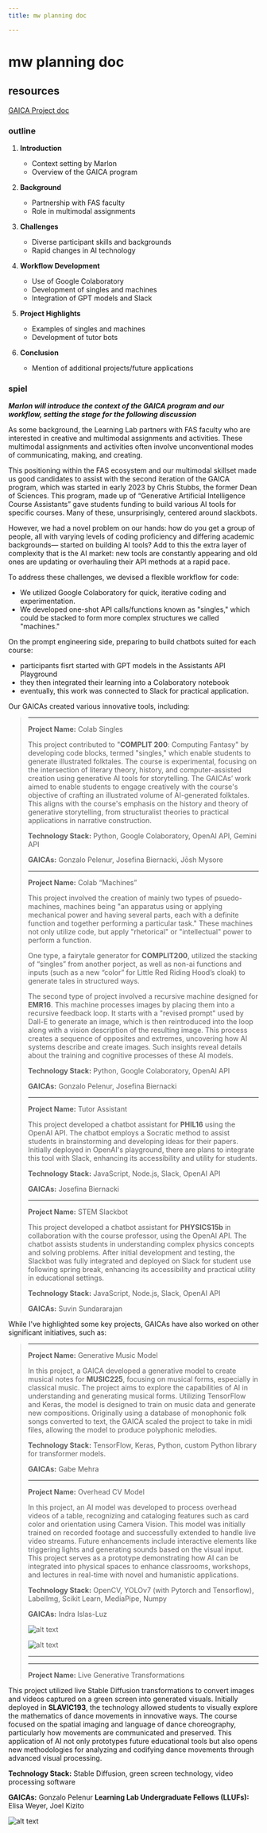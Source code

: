 ```yaml
---
title: mw planning doc

---
```


# mw planning doc

## resources

[GAICA Project doc](https://hackmd.io/1XKteQQRT-W_YN0FALJFVw?edit)

### outline 


1. **Introduction**
   - Context setting by Marlon
   - Overview of the GAICA program

2. **Background**
   - Partnership with FAS faculty
   - Role in multimodal assignments

3. **Challenges**
   - Diverse participant skills and backgrounds
   - Rapid changes in AI technology

4. **Workflow Development**
   - Use of Google Colaboratory
   - Development of singles and machines
   - Integration of GPT models and Slack

5. **Project Highlights**
   - Examples of singles and machines
   - Development of tutor bots

6. **Conclusion**
   - Mention of additional projects/future applications

### spiel 

***Marlon will introduce the context of the GAICA program and our workflow, setting the stage for the following discussion***

As some background, the Learning Lab partners with FAS faculty who are interested in creative and multimodal assignments and activities. These multimodal assignments and activities often involve unconventional modes of communicating, making, and creating.

This positioning within the FAS ecosystem and our multimodal skillset made us good candidates to assist with the second iteration of the GAICA program, which was started in early 2023 by Chris Stubbs, the former Dean of Sciences. This program, made up of “Generative Artificial Intelligence Course Assistants” gave students funding to build various AI tools for specific courses. Many of these, unsurprisingly, centered around slackbots. 

However, we had a novel problem on our hands: how do you get a group of people, all with varying levels of coding proficiency and differing academic backgrounds— started on building AI tools? Add to this the extra layer of complexity that is the AI market: new tools are constantly appearing and old ones are updating or overhauling their API methods at a rapid pace.

To address these challenges, we devised a flexible workflow for code:
- We utilized Google Colaboratory for quick, iterative coding and experimentation.
- We developed one-shot API calls/functions known as "singles," which could be stacked to form more complex structures we called "machines."


On the prompt engineering side, preparing to build chatbots suited for each course: 
- participants fisrt started with GPT models in the Assistants API Playground
- they then integrated their learning into a Colaboratory notebook
- eventually, this work was connected to Slack for practical application.


Our GAICAs created various innovative tools, including: 

> ---
> 
> **Project Name:** Colab Singles
> 
> This project contributed to "**COMPLIT 200**: Computing Fantasy" by developing code blocks, termed "singles," which enable students to generate illustrated folktales. The course is experimental, focusing on the intersection of literary theory, history, and computer-assisted creation using generative AI tools for storytelling. The GAICAs’ work aimed to enable students to engage creatively with the course's objective of crafting an illustrated volume of AI-generated folktales. This aligns with the course's emphasis on the history and theory of generative storytelling, from structuralist theories to practical applications in narrative construction.
> 
> **Technology Stack:** Python, Google Colaboratory, OpenAI API, Gemini API
> 
> **GAICAs:** Gonzalo Pelenur, Josefina Biernacki, Jōsh Mysore
> 
> ---
> 
> **Project Name:** Colab “Machines”
> 
> This project involved the creation of mainly two types of psuedo-machines, machines being "an apparatus using or applying mechanical power and having several parts, each with a definite function and together performing a particular task." These machines not only utilize code, but apply "rhetorical" or "intellectual" power to perform a function. 
> 
> One type, a fairytale generator for **COMPLIT200**, utilized the stacking of “singles” from another porject, as well as non-ai functions and inputs (such as a new “color” for Little Red Riding Hood’s cloak) to generate tales in structured ways. 
> 
> The second type of project involved a recursive machine designed for **EMR16**. This machine processes images by placing them into a recursive feedback loop. It starts with a "revised prompt" used by Dall-E to generate an image, which is then reintroduced into the loop along with a vision description of the resulting image. This process creates a sequence of opposites and extremes, uncovering how AI systems describe and create images. Such insights reveal details about the training and cognitive processes of these AI models.
> 
> **Technology Stack:** Python, Google Colaboratory, OpenAI API
> 
> **GAICAs:** Gonzalo Pelenur, Josefina Biernacki
> 
> ---
> 
> **Project Name:** Tutor Assistant
> 
> This project developed a chatbot assistant for **PHIL16** using the OpenAI API. The chatbot employs a Socratic method to assist students in brainstorming and developing ideas for their papers. Initially deployed in OpenAI's playground, there are plans to integrate this tool with Slack, enhancing its accessibility and utility for students.
> 
> **Technology Stack:** JavaScript, Node.js, Slack, OpenAI API
> 
> **GAICAs:** Josefina Biernacki
> 
> ---
> 
> **Project Name:** STEM Slackbot
> 
> This project developed a chatbot assistant for **PHYSICS15b** in collaboration with the course professor, using the OpenAI API. The chatbot assists students in understanding complex physics concepts and solving problems. After initial development and testing, the Slackbot was fully integrated and deployed on Slack for student use following spring break, enhancing its accessibility and practical utility in educational settings.
> 
> **Technology Stack:** JavaScript, Node.js, Slack, OpenAI API
> 
> **GAICAs:** Suvin Sundararajan
> 



While I've highlighted some key projects, GAICAs have also worked on other significant initiatives, such as: 


> ---
> 
> **Project Name:**  Generative Music Model
> 
> In this project, a GAICA developed a generative model to create musical notes for **MUSIC225**, focusing on musical forms, especially in classical music. The project aims to explore the capabilities of AI in understanding and generating musical forms. Utilizing TensorFlow and Keras, the model is designed to train on music data and generate new compositions. Originally using a database of monophonic folk songs converted to text, the GAICA scaled the project to take in midi files, allowing the model to produce polyphonic melodies. 
> 
> **Technology Stack:** TensorFlow, Keras, Python, custom Python library for transformer models.
> 
> **GAICAs:** Gabe Mehra
> 
> ---
> 
> **Project Name:** Overhead CV Model
> 
> In this project, an AI model was developed to process overhead videos of a table, recognizing and cataloging features such as card color and orientation using Camera Vision. This model was initially trained on recorded footage and successfully extended to handle live video streams. Future enhancements include interactive elements like triggering lights and generating sounds based on the visual input. This project serves as a prototype demonstrating how AI can be integrated into physical spaces to enhance classrooms, workshops, and lectures in real-time with novel and humanistic applications.
> 
> **Technology Stack:** OpenCV, YOLOv7 (with Pytorch and Tensorflow), LabelImg, Scikit Learn, MediaPipe, Numpy
> 
> **GAICAs:** Indra Islas-Luz
> 
> ![alt text](https://files.slack.com/files-pri/T0HTW3H0V-F06UZG6H5M1/example1_processed.gif?pub_secret=1d8969c0c9)
> 
> ![alt text](https://files.slack.com/files-pri/T0HTW3H0V-F06UZKWKQRY/example2processed_from_ezgif.gif?pub_secret=8fae9951b8)
> 
> ---
> 
>
> ---
>
>**Project Name:** Live Generative Transformations
>
This project utilized live Stable Diffusion transformations to convert images and videos captured on a green screen into generated visuals. Initially deployed in **SLAVIC193**, the technology allowed students to visually explore the mathematics of dance movements in innovative ways. The course focused on the spatial imaging and language of dance choreography, particularly how movements are communicated and preserved. This application of AI not only prototypes future educational tools but also opens new methodologies for analyzing and codifying dance movements through advanced visual processing.

**Technology Stack:** Stable Diffusion, green screen technology, video processing software

**GAICAs:** Gonzalo Pelenur
**Learning Lab Undergraduate Fellows (LLUFs):** Elisa Weyer, Joel Kizito

![alt text](https://files.slack.com/files-pri/T0HTW3H0V-F0709SCPC9W/screen_recording_apr_18__3_.gif?pub_secret=d164c0515a)

